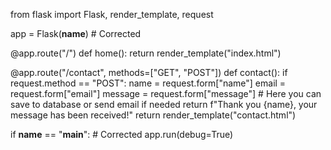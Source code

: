 from flask import Flask, render_template, request

app = Flask(__name__)  # Corrected

@app.route("/")
def home():
    return render_template("index.html")

@app.route("/contact", methods=["GET", "POST"])
def contact():
    if request.method == "POST":
        name = request.form["name"]
        email = request.form["email"]
        message = request.form["message"]
        # Here you can save to database or send email if needed
        return f"Thank you {name}, your message has been received!"
    return render_template("contact.html")

if __name__ == "__main__":  # Corrected
    app.run(debug=True)

